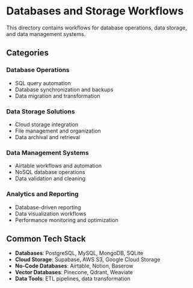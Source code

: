 # Databases and Storage Workflows

This directory contains workflows for database operations, data storage, and data management systems.

## Categories

### Database Operations
- SQL query automation
- Database synchronization and backups
- Data migration and transformation

### Data Storage Solutions
- Cloud storage integration
- File management and organization
- Data archival and retrieval

### Data Management Systems
- Airtable workflows and automation
- NoSQL database operations
- Data validation and cleaning

### Analytics and Reporting
- Database-driven reporting
- Data visualization workflows
- Performance monitoring and optimization

## Common Tech Stack
- **Databases**: PostgreSQL, MySQL, MongoDB, SQLite
- **Cloud Storage**: Supabase, AWS S3, Google Cloud Storage
- **No-Code Databases**: Airtable, Notion, Baserow
- **Vector Databases**: Pinecone, Qdrant, Weaviate
- **Data Tools**: ETL pipelines, data transformation
